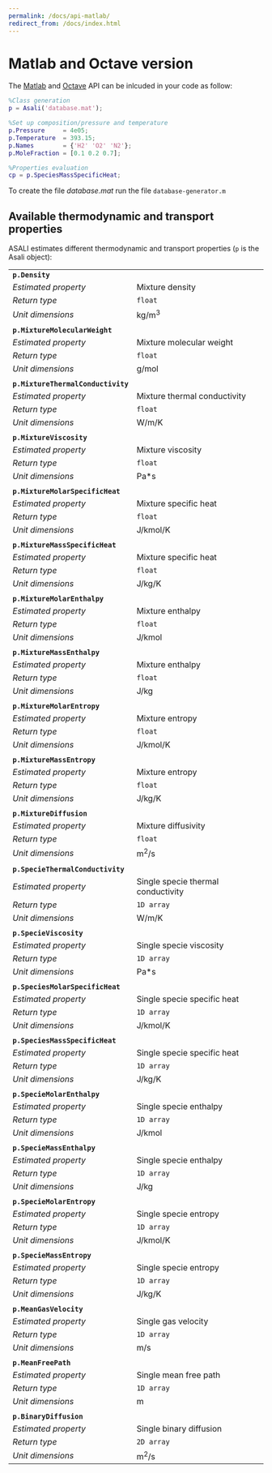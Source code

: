 ```yaml
---
permalink: /docs/api-matlab/
redirect_from: /docs/index.html
---
```


# **Matlab and Octave version**
The [Matlab](https://it.mathworks.com/campaigns/products/trials.html?s_eid=ppc_29775072802&q=matlab) and [Octave](https://www.gnu.org/software/octave/) API can be inlcuded in your code as follow:
```matlab
%Class generation
p = Asali('database.mat');

%Set up composition/pressure and temperature
p.Pressure     = 4e05;
p.Temperature  = 393.15;
p.Names        = {'H2' 'O2' 'N2'};
p.MoleFraction = [0.1 0.2 0.7];

%Properties evaluation
cp = p.SpeciesMassSpecificHeat;
```
To create the file *database.mat* run the file `database-generator.m`
## **Available thermodynamic and transport properties**
ASALI estimates different thermodynamic and transport properties (`p` is the Asali object):

| | |
|:-|:-|
| **`p.Density`** | |
| *Estimated property*|Mixture density|
| *Return type*       |`float`|
| *Unit dimensions*   |kg/m<sup>3</sup>|
| | |
| **`p.MixtureMolecularWeight`** | |
| *Estimated property*|Mixture molecular weight |
| *Return type*       |`float`|
| *Unit dimensions*   |g/mol|
| | |
| **`p.MixtureThermalConductivity`** | |
| *Estimated property*|Mixture thermal conductivity |
| *Return type*       |`float`|
| *Unit dimensions*   |W/m/K|
| | |
| **`p.MixtureViscosity`** | |
| *Estimated property*|Mixture viscosity |
| *Return type*       |`float`|
| *Unit dimensions*   |Pa*s|
| | |
| **`p.MixtureMolarSpecificHeat`** | |
| *Estimated property*|Mixture specific heat |
| *Return type*       |`float`|
| *Unit dimensions*   |J/kmol/K|
 | | |
| **`p.MixtureMassSpecificHeat`** | |
| *Estimated property*|Mixture specific heat |
| *Return type*       |`float`|
| *Unit dimensions*   |J/kg/K|
| | |
| **`p.MixtureMolarEnthalpy`** | |
| *Estimated property*|Mixture enthalpy|
| *Return type*       |`float`|
| *Unit dimensions*   |J/kmol|
| | |
| **`p.MixtureMassEnthalpy`** | |
| *Estimated property*|Mixture enthalpy|
| *Return type*       |`float`|
| *Unit dimensions*   |J/kg|
| | |
| **`p.MixtureMolarEntropy`** | |
| *Estimated property*|Mixture entropy|
| *Return type*       |`float`|
| *Unit dimensions*   |J/kmol/K|
| | |
| **`p.MixtureMassEntropy`** | |
| *Estimated property*|Mixture entropy|
| *Return type*       |`float`|
| *Unit dimensions*   |J/kg/K|
| | |
| **`p.MixtureDiffusion`** | |
| *Estimated property*|Mixture diffusivity|
| *Return type*       |`float`|
| *Unit dimensions*   |m<sup>2</sup>/s|
| | |
| **`p.SpecieThermalConductivity`** | |
| *Estimated property*|Single specie thermal conductivity|
| *Return type*       |`1D array`|
| *Unit dimensions*   |W/m/K|
| | |
| **`p.SpecieViscosity`** | |
| *Estimated property*|Single specie viscosity|
| *Return type*       |`1D array`|
| *Unit dimensions*   |Pa*s|
| | |
| **`p.SpeciesMolarSpecificHeat`** | |
| *Estimated property*|Single specie specific heat|
| *Return type*       |`1D array`|
| *Unit dimensions*   |J/kmol/K|
| | |
| **`p.SpeciesMassSpecificHeat`** | |
| *Estimated property*|Single specie specific heat|
| *Return type*       |`1D array`|
| *Unit dimensions*   |J/kg/K|
| | |
| **`p.SpecieMolarEnthalpy`** | |
| *Estimated property*|Single specie enthalpy|
| *Return type*       |`1D array`|
| *Unit dimensions*   |J/kmol|
| | |
| **`p.SpecieMassEnthalpy`** | |
| *Estimated property*|Single specie enthalpy|
| *Return type*       |`1D array`|
| *Unit dimensions*   |J/kg|
| | |
| **`p.SpecieMolarEntropy`** | |
| *Estimated property*|Single specie entropy|
| *Return type*       |`1D array`|
| *Unit dimensions*   |J/kmol/K|
| | |
| **`p.SpecieMassEntropy`** | |
| *Estimated property*|Single specie entropy|
| *Return type*       |`1D array`|
| *Unit dimensions*   |J/kg/K|
| | |
| **`p.MeanGasVelocity`** | |
| *Estimated property*|Single gas velocity|
| *Return type*       |`1D array`|
| *Unit dimensions*   |m/s|
| | |
| **`p.MeanFreePath`** | |
| *Estimated property*|Single mean free path|
| *Return type*       |`1D array`|
| *Unit dimensions*   |m|
| | |
| **`p.BinaryDiffusion`** | |
| *Estimated property*|Single binary diffusion|
| *Return type*       |`2D array`|
| *Unit dimensions*   |m<sup>2</sup>/s|

